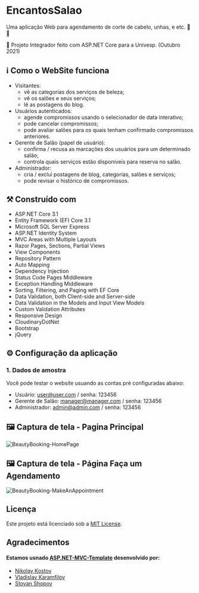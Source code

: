 # EncantosSalao

Uma aplicação Web para agendamento de corte de cabelo, unhas, e etc. :calendar: :nail_care:

:dart:  Projeto Integrador feito com ASP.NET Core para a Univesp. (Outubro 2021) 

## :information_source: Como o WebSite funciona

- Visitantes: 
  - vê as categorias dos serviços de beleza;
  - vê os salões e seus serviços;
  - lê as postagens do blog.
- Usuários autenticados:
  - agende compromissos usando o selecionador de data interativo; 
  - pode cancelar compromissos; 
  - pode avaliar salões para os quais tenham confirmado compromissos anteriores.  
- Gerente de Salão (papel de usuário):
  - confirma / recusa as marcações dos usuários para um determinado salão; 
  - controla quais serviços estão disponíveis para reserva no salão.
- Administrador:
  - cria / exclui postagens de blog, categorias, salões e serviços; 
  - pode revisar o histórico de compromissos.

## :hammer_and_pick: Construído com

- ASP.NET Core 3.1
- Entity Framework (EF) Core 3.1
- Microsoft SQL Server Express
- ASP.NET Identity System
- MVC Areas with Multiple Layouts
- Razor Pages, Sections, Partial Views
- View Components
- Repository Pattern
- Auto Мapping
- Dependency Injection
- Status Code Pages Middleware
- Exception Handling Middleware
- Sorting, Filtering, and Paging with EF Core
- Data Validation, both Client-side and Server-side
- Data Validation in the Models and Input View Models
- Custom Validation Attributes
- Responsive Design
- CloudinaryDotNet
- Bootstrap
- jQuery

## :gear: Configuração da aplicação

### 1. Dados de amostra
Você pode testar o website usuando as contas pré configuradas abaixo:
  - Usuário: user@user.com / senha: 123456
  - Gerente de Salão: manager@manager.com / senha: 123456
  - Administrador: admin@admin.com / senha: 123456
 

## :framed_picture: Captura de tela - Pagina Principal

![BeautyBooking-HomePage](https://res.cloudinary.com/beauty-booking/image/upload/v1588865868/SCREENSHOTS/1-home_orn9ng.png)

## :framed_picture: Captura de tela - Página Faça um Agendamento 

![BeautyBooking-MakeAnAppointment](https://res.cloudinary.com/beauty-booking/image/upload/v1588865868/SCREENSHOTS/4-make-an-appointment_zclidt.png)

## Licença

Este projeto está licenciado sob a [MIT License](LICENSE).

## Agradecimentos

#### Estamos usnado [ASP.NET-MVC-Template](https://github.com/NikolayIT/ASP.NET-MVC-Template) desenvolvido por:
- [Nikolay Kostov](https://github.com/NikolayIT)
- [Vladislav Karamfilov](https://github.com/vladislav-karamfilov)
- [Stoyan Shopov](https://github.com/StoyanShopov)
